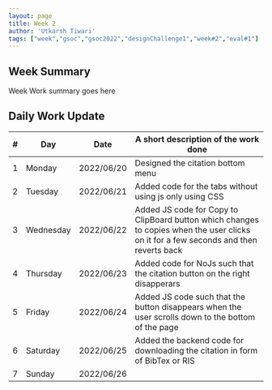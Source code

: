```yaml
---
layout: page
title: Week 2
author: 'Utkarsh Tiwari'
tags: ["week","gsoc","gsoc2022","designChallenge1","week#2","eval#1"]
---
```


## Week Summary

Week Work summary goes here 

## Daily Work Update

|\#|Day|Date|A short description of the work done|  
|---	|---	|---	|---	|  
|1   	| Monday 	|   2022/06/20	| Designed the citation bottom menu |  
|2   	| Tuesday  	|   2022/06/21	| Added code for the tabs without using js only using CSS|  
|3   	| Wednesday |  2022/06/22 	| Added JS code for Copy to ClipBoard button which changes to copies when the user clicks on it for a few seconds and then reverts back |  
|4   	| Thursday  |   2022/06/23	| Added code for NoJs such that the citation button on the right disapperars |  
|5   	| Friday  	|   2022/06/24	| Added JS code such that the button disappears when the user scrolls down to the bottom of the page |  
|6   	| Saturday  |  2022/06/25	| Added the backend code for downloading the citation in form of BibTex or RIS |  
|7   	| Sunday  	|   2022/06/26	|  |  
